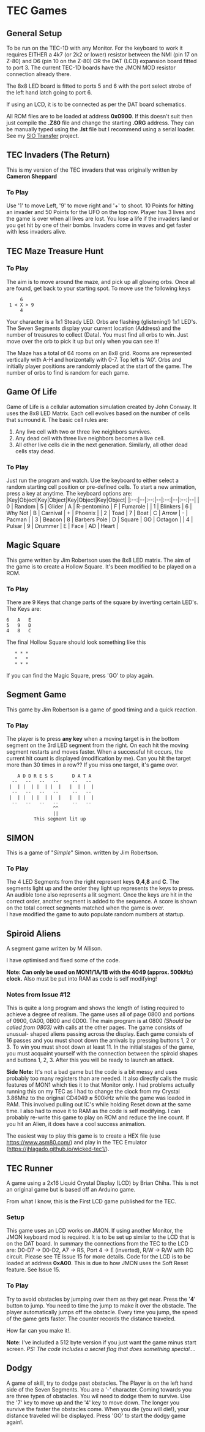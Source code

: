 
# TEC Games

## General Setup
To be run on the TEC-1D with any Monitor.  For the keyboard to work it requires EITHER a 4k7 (or 2k2 or lower) resistor between the NMI (pin 17 on Z-80) and D6 (pin 10 on the Z-80) OR the DAT (LCD) expansion board fitted to port 3.  The current TEC-1D boards have the JMON MOD resistor connection already there.

The 8x8 LED board is fitted to ports 5 and 6 with the port select strobe of the left hand latch going to port 6.

If using an LCD, it is to be connected as per the DAT board schematics.
 
All ROM files are to be loaded at address **0x0900**.  If this doesn't suit then just compile the **.Z80** file and change the starting **.ORG** address.  They can be manually typed using the **.lst** file but I recommend using a serial loader.  See my  [SIO Transfer](https://github.com/bchiha/TEC-1D-Stuff/tree/master/sio_transfer) project.

## TEC Invaders (The Return)
This is my version of the TEC invaders that was originally written by __Cameron Sheppard__

### To Play
Use '1' to move Left, '9' to move right and '+' to shoot.  10 Points for hitting an invader and 50 Points for the UFO on the top row.  Player has 3 lives and the game is over when all lives are lost.  You lose a life if the invaders land or you get hit by one of their bombs.  Invaders come in waves and get faster with less invaders alive.

## TEC Maze Treasure Hunt
### To Play
The aim is to move around the maze, and pick up all glowing orbs. Once all are found, get back to your starting spot.  To move use the following keys

         6
     1 < X > 9
         4

Your character is a 1x1 Steady LED.  Orbs are flashing (glistening!) 1x1 LED's.  The Seven Segments display your current location (Address) and the number of treasures to collect (Data).  You must find all orbs to win.  Just move over the orb to pick it up but only when you can see it!

The Maze has a total of 64 rooms on an 8x8 grid.  Rooms are represented vertically with A-H and horizontally with 0-7.  Top left is 'A0'.  Orbs and initially player positions are randomly placed at the start of the game.  The number of orbs to find is random for each game.

## Game Of Life
Game of Life is a cellular automation simulation created by John Conway.  It uses the 8x8 LED Matrix.  Each cell evolves based on the number of cells that surround it.  The basic cell rules are:

 1. Any live cell with two or three live neighbors survives.
 2. Any dead cell with three live neighbors becomes a live cell.
 3. All other live cells die in the next generation. Similarly, all other dead cells stay dead.

### To Play
Just run the program and watch.  Use the keyboard to either select a random starting cell position or pre-defined cells.  To start a new animation, press a key at anytime.  The keyboard options are:
|Key|Object|Key|Object|Key|Object|Key|Object|
|:--:|--|:--:|--|:--:|--|:--:|--|
| 0 | Random | 5 | Glider | A | R-pentomino | F | Fumarole |
| 1 | Blinkers | 6 | Why Not | B | Carnival | + | Phoenix |
| 2 | Toad | 7 | Boat | C | Arrow | - | Pacman |
| 3 | Beacon | 8 | Barbers Pole | D | Square | GO | Octagon |
| 4 | Pulsar | 9 | Drummer | E | Face | AD | Heart |

## Magic Square
This game written by Jim Robertson uses the 8x8 LED matrix.  The aim of the game is to create a Hollow Square.  It's been modified to be played on a ROM.
### To Play
There are 9 Keys that change parts of the square by inverting certain LED's.   The Keys are:

    6	A	E
    5	9	D
    4	8	C
   The final Hollow Square should look something like this

       * * *
       *   *
       * * *
   If you can find the Magic Square, press 'GO' to play again.

## Segment Game
This game  by Jim Robertson is a game of good timing and a quick reaction.
### To Play
The player is to press **any key** when a moving target is in the bottom segment on the 3rd LED segment from the right.  On each hit the moving segment restarts and moves faster.  When a successful hit occurs, the current hit count is displayed (modification by me).  Can you hit the target more than 30 times in a row??  If you miss one target, it's game over.

        A D D R E S S       D A T A
      --   --   --   --     --   --
     |  | |  | |  | |  |   |  | |  |
      --   --   --   --     --   --
     |  | |  | |  | |  |   |  | |  |
      --   --   --   --     --   --
                     ^^
                     ||
              This segment lit up

## SIMON
This is a game of "*Simple*" Simon. written by Jim Robertson.
### To Play
The 4 LED Segments from the right represent keys **0**,**4**,**8** and **C**.  The segments light up and the order they light up represents the keys to press.  An audible tone also represents a lit segment.   Once the keys are hit in the correct order, another segment is added to the sequence.  A score is shown on the total correct segments matched when the game is over.  
I have modified the game to auto populate random numbers at startup.

## Spiroid Aliens
A segment game written by M Allison.

I have optimised and fixed some of the code.

**Note:  Can only be used on MON1/1A/1B with the 4049 (approx. 500kHz) clock.**  Also must be put into RAM as code is self modifying!

### Notes from Issue #12
This is quite a long program and shows the length of listing required to achieve a degree of realism. The game uses all of page 0800 and portions of 0900, 0A00, 0B00 and 0D00.
The main program is at 0800 *(Should be called from 0803)* with calls at the other pages.  The game consists of unusual- shaped aliens passing across the display. Each game consists of 16 passes and you must shoot down the arrivals by pressing buttons 1, 2 or 3. To win you must shoot down at least 11.
In the initial stages of the game, you must acquaint yourself with the connection between the spiroid shapes and buttons 1, 2, 3. After this you will be ready to launch an attack.

**Side Note:** It's not a bad game but the code is a bit messy and uses probably too many registers than are needed.  It also directly calls the music features of MON1 which ties it to that Monitor only.
I had problems actually running this on my TEC as I had to change the clock from my Crystal 3.86Mhz to the original CD4049 **≈** 500kHz while the game was loaded in RAM.  This involved pulling out IC's while holding Reset down at the same time.  I also had to move it to RAM as the code is self modifying.  I can probably re-write this game to play on ROM and reduce the line count.  If you hit an Alien, it does have a cool success animation.

The easiest way to play this game is to create a HEX file (use https://www.asm80.com/) and play in the TEC Emulator (https://jhlagado.github.io/wicked-tec1/).


## TEC Runner
A game using a 2x16 Liquid Crystal Display (LCD) by Brian Chiha.  This is not an original game but is based off an Arduino game.

From what I know, this is the First LCD game published for the TEC.  

### Setup
This game uses an LCD works on JMON.  If using another Monitor, the JMON keyboard mod is required.  It is to be set up similar to the LCD that is on the DAT board.  In summary the connections from the TEC to the LCD are: D0-D7 -> D0-D2, A7 -> RS, Port 4 -> E (inverted), R/W -> R/W with RC circuit.  Please see TE Issue 15 for more details.  Code for the LCD is to be loaded at address **0xA00**.  This is due to how JMON uses the Soft Reset feature.  See Issue 15.

### To Play
Try to avoid obstacles by jumping over them as they get near.  Press the '**4**' button to jump.  You need to time the jump to make it over the obstacle.  The player automatically jumps off the obstacle.  Every time you jump, the speed of the game gets faster.  The counter records the distance traveled.

How far can you make it!.

**Note**: I've included a 512 byte version if you just want the game minus start screen.  *PS: The code includes a secret flag that does something special....*


## Dodgy
A game of skill, try to dodge past obstacles.  The Player is on the left hand side of the Seven Segments.  You are a '-' character.  Coming towards you are three types of obstacles.  You wil need to dodge them to survive.  Use the '7' key to move up and the '4' key to move down.  The longer you survive the faster the obstacles come.  When you die (you will die!), your distance traveled will be displayed.  Press 'GO' to start the dodgy game again!.
